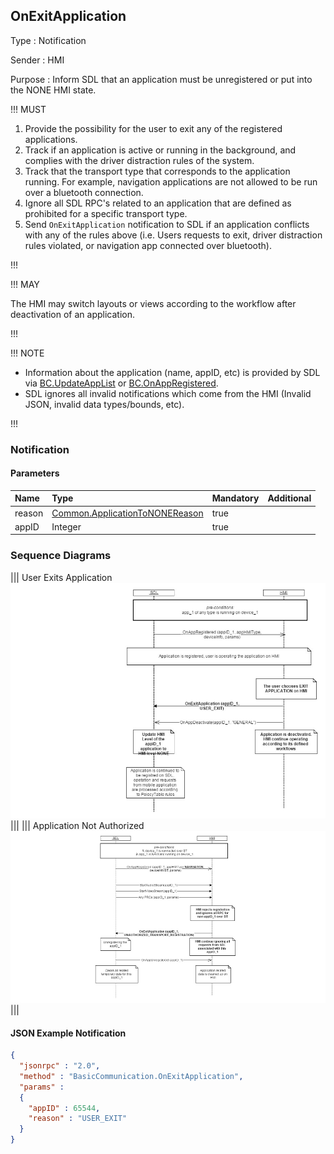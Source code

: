 ## OnExitApplication

Type
: Notification

Sender
: HMI

Purpose
: Inform SDL that an application must be unregistered or put into the NONE HMI state.

!!! MUST

  1. Provide the possibility for the user to exit any of the registered applications.
  2. Track if an application is active or running in the background, and complies with the driver distraction rules of the system.
  3. Track that the transport type that corresponds to the application running. For example, navigation applications are not allowed to be run over a bluetooth connection.
  4. Ignore all SDL RPC's related to an application that are defined as prohibited for a specific transport type.
  5. Send `OnExitApplication` notification to SDL if an application conflicts with any of the rules above (i.e. Users requests to exit, driver distraction rules violated, or navigation app connected over bluetooth).

!!!

!!! MAY

The HMI may switch layouts or views according to the workflow after deactivation of an application.

!!!

!!! NOTE

  * Information about the application (name, appID, etc) is provided by SDL via [BC.UpdateAppList](../updateapplist) or [BC.OnAppRegistered](../onappregistered).
  * SDL ignores all invalid notifications which come from the HMI (Invalid JSON, invalid data types/bounds, etc).
  
!!!
### Notification

#### Parameters

|Name|Type|Mandatory|Additional|
|:---|:---|:--------|:---------|
|reason|[Common.ApplicationToNONEReason](../../common/enums/index.md#applicationtononereason)|true||
|appID|Integer|true||

### Sequence Diagrams
|||
User Exits Application
![OnExitApplication](./assets/OnExitApplicationUser.png)
|||
|||
Application Not Authorized
![OnExitApplication](./assets/OnExitApplicationUnauth.png)
|||

#### JSON Example Notification
```json
{
  "jsonrpc" : "2.0",
  "method" : "BasicCommunication.OnExitApplication",
  "params" :
  {
    "appID" : 65544,
    "reason" : "USER_EXIT"
  }
}
```
